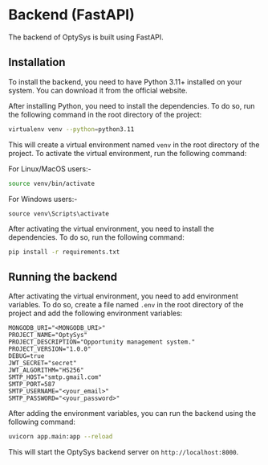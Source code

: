 # Backend (FastAPI)

The backend of OptySys is built using FastAPI.

## Installation

To install the backend, you need to have Python 3.11+ installed on your system. You can download it from the official website.

After installing Python, you need to install the dependencies. To do so, run the following command in the root directory of the project:

```bash
virtualenv venv --python=python3.11
```

This will create a virtual environment named `venv` in the root directory of the project. To activate the virtual environment, run the following command:

For Linux/MacOS users:-

```bash
source venv/bin/activate
```

For Windows users:-

```shell
source venv\Scripts\activate
```

After activating the virtual environment, you need to install the dependencies. To do so, run the following command:

```bash
pip install -r requirements.txt
```

## Running the backend

After activating the virtual environment, you need to add environment variables. To do so, create a file named `.env` in the root directory of the project and add the following environment variables:

```env
MONGODB_URI="<MONGODB_URI>"
PROJECT_NAME="OptySys"
PROJECT_DESCRIPTION="Opportunity management system."
PROJECT_VERSION="1.0.0"
DEBUG=true
JWT_SECRET="secret"
JWT_ALGORITHM="HS256"
SMTP_HOST="smtp.gmail.com"
SMTP_PORT=587
SMTP_USERNAME="<your_email>"
SMTP_PASSWORD="<your_password>"
```

After adding the environment variables, you can run the backend using the following command:

```bash
uvicorn app.main:app --reload
```

This will start the OptySys backend server on `http://localhost:8000`.
